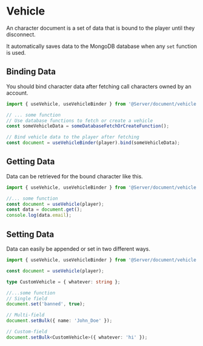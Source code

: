 # Vehicle

An character document is a set of data that is bound to the player until they disconnect.

It automatically saves data to the MongoDB database when any `set` function is used.

## Binding Data

You should bind character data after fetching call characters owned by an account.

```ts
import { useVehicle, useVehicleBinder } from '@Server/document/vehicle.js';

// ... some function
// Use database functions to fetch or create a vehicle
const someVehicleData = someDatabaseFetchOrCreateFunction();

// Bind vehicle data to the player after fetching
const document = useVehicleBinder(player).bind(someVehicleData);
```

## Getting Data

Data can be retrieved for the bound character like this.

```ts
import { useVehicle, useVehicleBinder } from '@Server/document/vehicle.js';

//... some function
const document = useVehicle(player);
const data = document.get();
console.log(data.email);
```

## Setting Data

Data can easily be appended or set in two different ways.

```ts
import { useVehicle, useVehicleBinder } from '@Server/document/vehicle.js';

const document = useVehicle(player);

type CustomVehicle = { whatever: string };

//...some function
// Single field
document.set('banned', true);

// Multi-field
document.setBulk({ name: 'John_Doe' });

// Custom-field
document.setBulk<CustomVehicle>({ whatever: 'hi' });
```

